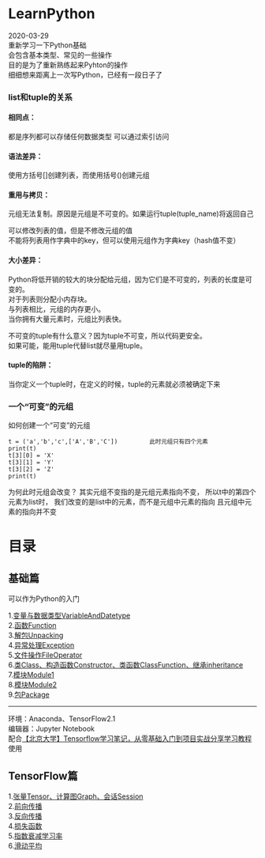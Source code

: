 # LearnPython  
2020-03-29  
重新学习一下Python基础  
会包含基本类型、常见的一些操作  
目的是为了重新熟练起来Pyhton的操作  
细细想来距离上一次写Python，已经有一段日子了  

### list和tuple的关系  
#### 相同点：  
都是序列都可以存储任何数据类型 可以通过索引访问  
#### 语法差异：  
使用方括号[]创建列表，而使用括号()创建元组  
#### 重用与拷贝：  
元组无法复制。原因是元组是不可变的。如果运行tuple(tuple_name)将返回自己  
  
可以修改列表的值，但是不修改元组的值  
不能将列表用作字典中的key，但可以使用元组作为字典key（hash值不变）  
  
#### 大小差异：  
Python将低开销的较大的块分配给元组，因为它们是不可变的，列表的长度是可变的。  
对于列表则分配小内存块。  
与列表相比，元组的内存更小。  
当你拥有大量元素时，元组比列表快。  
  
不可变的tuple有什么意义？因为tuple不可变，所以代码更安全。  
如果可能，能用tuple代替list就尽量用tuple。  
#### tuple的陷阱：  
当你定义一个tuple时，在定义的时候，tuple的元素就必须被确定下来  
  
### 一个“可变”的元组  
  
如何创建一个“可变”的元组  
```
t = ('a','b','c',['A','B','C'])         此时元组只有四个元素
print(t)
t[3][0] = 'X'
t[3][1] = 'Y'
t[3][2] = 'Z'
print(t)
```
为何此时元组会改变？
其实元组不变指的是元组元素指向不变，
所以t中的第四个元素为list时，
我们改变的是list中的元素，而不是元组中元素的指向
且元组中元素的指向并不变
</h1>

# 目录  

## 基础篇  
可以作为Python的入门  

1.[变量与数据类型VariableAndDatetype](https://github.com/Sanduoo/LearnPython/tree/master/variable)  
2.[函数Function](https://github.com/Sanduoo/LearnPython/tree/master/def)  
3.[解包Unpacking](https://github.com/Sanduoo/LearnPython/blob/master/Unpacking.py)  
4.[异常处理Exception](https://github.com/Sanduoo/LearnPython/blob/master/Error_Exception.py)  
5.[文件操作FileOperator](https://github.com/Sanduoo/LearnPython/blob/master/FileOperator.py)  
6.[类Class、构造函数Constructor、类函数ClassFunction、继承inheritance](https://github.com/Sanduoo/LearnPython/blob/master/Class.py)  
7.[模块Module1](https://github.com/Sanduoo/LearnPython/blob/master/module.py)  
8.[模块Module2](https://github.com/Sanduoo/LearnPython/blob/master/module2.py)  
9.[包Package](https://github.com/Sanduoo/LearnPython/blob/master/packages.py)  
****
  
环境：Anaconda、TensorFlow2.1  
编辑器：Jupyter Notebook  
配合[【北京大学】Tensorflow学习笔记，从零基础入门到项目实战分享学习教程](https://www.bilibili.com/video/BV1GE411k7Q2)使用
## TensorFlow篇   
  
1.[张量Tensor、计算图Graph、会话Session](https://github.com/Sanduoo/LearnPython/blob/master/TensoFlow%E7%AF%87/1.1_Tensor_Graph_Session.ipynb)  
2.[前向传播](https://github.com/Sanduoo/LearnPython/blob/master/TensoFlow%E7%AF%87/1.2_%E5%89%8D%E5%90%91%E4%BC%A0%E6%92%AD.ipynb)  
3.[反向传播](https://github.com/Sanduoo/LearnPython/blob/master/TensoFlow%E7%AF%87/1.3%E5%8F%8D%E5%90%91%E4%BC%A0%E6%92%AD.ipynb)  
4.[损失函数](https://github.com/Sanduoo/LearnPython/blob/master/TensoFlow%E7%AF%87/1.4%E6%8D%9F%E5%A4%B1%E5%87%BD%E6%95%B0.ipynb)  
5.[指数衰减学习率](https://github.com/Sanduoo/LearnPython/blob/master/TensoFlow%E7%AF%87/1.5%E6%8C%87%E6%95%B0%E8%A1%B0%E5%87%8F%E5%AD%A6%E4%B9%A0%E7%8E%87.ipynb)  
6.[滑动平均]()  